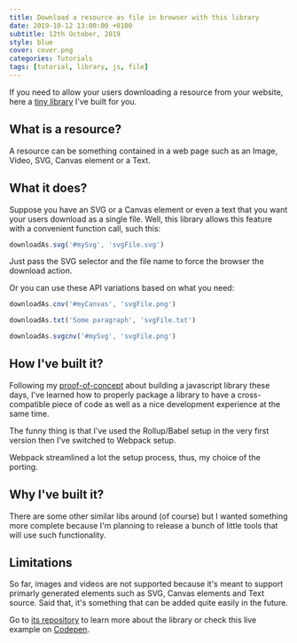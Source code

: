 ```yaml
---
title: Download a resource as file in browser with this library
date: 2019-10-12 13:00:00 +0100
subtitle: 12th October, 2019
style: blue
cover: cover.png
categories: Tutorials
tags: [tutorial, library, js, file]
---
```


If you need to allow your users downloading a resource from your website, here a [tiny library](https://github.com/abusedmedia/dl-rsc-as-file) I've built for you.

## What is a resource?

A resource can be something contained in a web page such as an Image, Video, SVG, Canvas element or a Text.

## What it does?

Suppose you have an SVG or a Canvas element or even a text that you want your users download as a single file. Well, this library allows this feature with a convenient function call, such this:

```js
downloadAs.svg('#mySvg', 'svgFile.svg')
```

Just pass the SVG selector and the file name to force the browser the download action.

Or you can use these API variations based on what you need:

```js
downloadAs.cnv('#myCanvas', 'svgFile.png')
```

```js
downloadAs.txt('Some paragraph', 'svgFile.txt')
```

```js
downloadAs.svgcnv('#mySvg', 'svgFile.png')
```

## How I've built it?

Following my [proof-of-concept](/blog/develop-a-js-lib-these-days/) about building a javascript library these days, I've learned how to properly package a library to have a cross-compatible piece of code as well as a nice development experience at the same time.

The funny thing is that I've used the Rollup/Babel setup in the very first version then I've switched to Webpack setup. 

Webpack streamlined a lot the setup process, thus, my choice of the porting.

## Why I've built it?

There are some other similar libs around (of course) but I wanted something more complete because I'm planning to release a bunch of little tools that will use such functionality.

## Limitations

So far, images and videos are not supported because it's meant to support primarly generated elements such as SVG, Canvas elements and Text source. Said that, it's something that can be added quite easily in the future.

Go to [its repository](https://github.com/abusedmedia/dl-rsc-as-file) to learn more about the library or check this live example on [Codepen](https://codepen.io/abusedmedia/pen/VwweXBJ).



